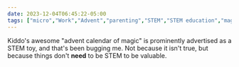 ```yaml
---
date: 2023-12-04T06:45:22-05:00
tags: ["micro","Work","Advent","parenting","STEM","STEM education","magic"]
---
```

Kiddo's awesome "advent calendar of magic" is prominently advertised as a STEM toy, and that's been bugging me. Not because it isn't true, but because things don't **need** to be STEM to be valuable.